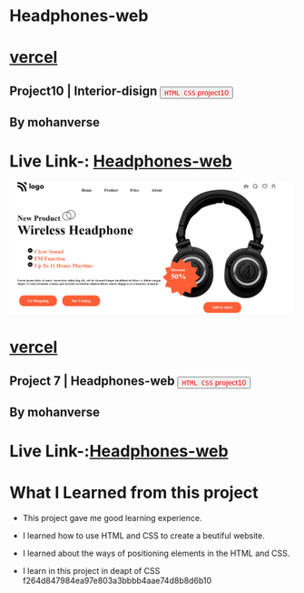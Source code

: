 # Headphones-web
# [vercel]()
## Project10 | Interior-disign <a><button name="button" style = "color: red" onclick="https:">`HTML CSS` project10</button></a>
## By mohanverse

# Live Link-: [Headphones-web](Headphones-web)

![project 7](./images/Screenshot%20(50).png)
# [vercel](https://vercel.com/mohanverse/headphones-web/5GqSPhbKfyefDhnJ4txhnFBzX9SX)
## Project 7 | Headphones-web  <a><button name="button" style = "color: red" onclick="https:">`HTML CSS` project10</button></a>
## By mohanverse

# Live Link-:[Headphones-web](Headphones-web)
# What I Learned from this project

* This project gave me good learning experience.

* I learned how to use HTML and CSS to create a beutiful website.

* I learned about the ways of positioning elements in the HTML and CSS.
* I learn in this project in deapt of CSS
f264d847984ea97e803a3bbbb4aae74d8b8d6b10
